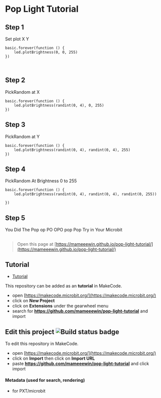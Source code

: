 # Pop Light Tutorial

## Step 1
Set plot X Y
```blocks
basic.forever(function () {
    led.plotBrightness(0, 0, 255)
})



```
## Step 2
PickRandom at X
```blocks
basic.forever(function () {
    led.plotBrightness(randint(0, 4), 0, 255)
})

```
## Step 3
PickRandom at Y
```blocks
basic.forever(function () {
    led.plotBrightness(randint(0, 4), randint(0, 4), 255)
})

```
## Step 4
PickRandom At Brightness 0 to 255
```block
basic.forever(function () {
    led.plotBrightness(randint(0, 4), randint(0, 4), randint(0, 255))

})
```
## Step 5
You Did The Pop op PO OPO pop Pop
Try in Your Microbit
  

## 
> Open this page at [https://mameeewin.github.io/pop-light-tutorial/](https://mameeewin.github.io/pop-light-tutorial/)

## Tutorial

* [Tutorial](https://makecode.microbit.org/beta#tutorial:github:mameeewin/pop-light-tutorial/Tutorial)

This repository can be added as an **tutorial** in MakeCode.

* open [https://makecode.microbit.org/](https://makecode.microbit.org/)
* click on **New Project**
* click on **Extensions** under the gearwheel menu
* search for **https://github.com/mameeewin/pop-light-tutorial** and import

## Edit this project ![Build status badge](https://github.com/mameeewin/pop-light-tutorial/workflows/MakeCode/badge.svg)

To edit this repository in MakeCode.

* open [https://makecode.microbit.org/](https://makecode.microbit.org/)
* click on **Import** then click on **Import URL**
* paste **https://github.com/mameeewin/pop-light-tutorial** and click import


#### Metadata (used for search, rendering)

* for PXT/microbit
<script src="https://makecode.com/gh-pages-embed.js"></script><script>makeCodeRender("{{ site.makecode.home_url }}", "{{ site.github.owner_name }}/{{ site.github.repository_name }}");</script>
